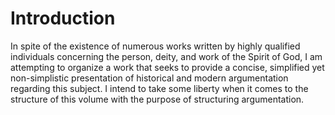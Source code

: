 # Introduction

In spite of the existence of numerous works written by highly qualified individuals concerning the person, deity, and work of the Spirit of God, I am attempting to organize a work that seeks to provide a concise, simplified yet non-simplistic presentation of historical and modern argumentation regarding this subject. I intend to take some liberty when it comes to the structure of this volume with the purpose of structuring argumentation.

